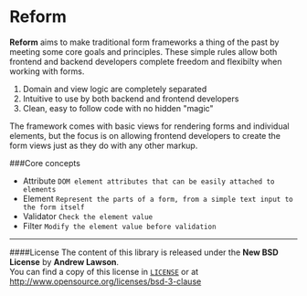 Reform
======

**Reform** aims to make traditional form frameworks a thing of the past by meeting some core goals and principles.
These simple rules allow both frontend and backend developers complete freedom and flexibilty when working with forms.

 1. Domain and view logic are completely separated
 2. Intuitive to use by both backend and frontend developers
 3. Clean, easy to follow code with no hidden "magic"

The framework comes with basic views for rendering forms and individual elements, but the focus is on allowing frontend
developers to create the form views just as they do with any other markup.

###Core concepts

 - Attribute  `DOM element attributes that can be easily attached to elements`
 - Element    `Represent the parts of a form, from a simple text input to the form itself`
 - Validator  `Check the element value`
 - Filter     `Modify the element value before validation`

----------

####License
The content of this library is released under the **New BSD License** by **Andrew Lawson**.<br>
You can find a copy of this license in [`LICENSE`][1] or at http://www.opensource.org/licenses/bsd-3-clause

<!-- Meta -->
[1]: https://github.com/adlawson/reform/blob/master/LICENSE